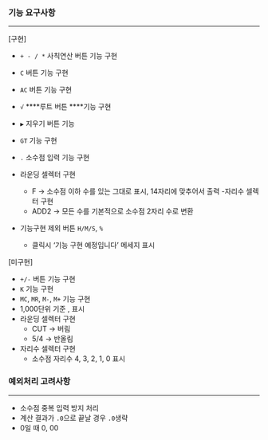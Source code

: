 ### 기능 요구사항

---
[구현]
- `+ - / *` 사칙연산 버튼 기능 구현
- `C` 버튼 기능 구현
- `AC` 버튼 기능 구현
- `√` ****루트 버튼 ****기능 구현
- `▶` 지우기 버튼 기능
- `GT` 기능 구현
- `.` 소수점 입력 기능 구현
- 라운딩 셀렉터 구현
    - F → 소수점 이하 수를 있는 그대로 표시, 14자리에 맞추어서 출력
-자리수 셀렉터 구현
    - ADD2 → 모든 수를 기본적으로 소수점 2자리 수로 변환
    
- 기능구현 제외 버튼 `H/M/S`, `%`
    - 클릭시 ‘기능 구현 예정입니다’ 메세지 표시

[미구현]
- `+/-` 버튼 기능 구현
- `K` 기능 구현
- `MC`, `MR`, `M-`, `M+`  기능 구현
- 1,000단위 기준 , 표시
- 라운딩 셀렉터 구현
    - CUT → 버림
    - 5/4 → 반올림
- 자리수 셀렉터 구현
    - 소수점 자리수 4, 3, 2, 1, 0 표시



### 예외처리 고려사항
---
- 소수점 중복 입력 방지 처리
- 계산 결과가 ```.0```으로 끝날 경우 ```.0```생략
- 0일 때 0, 00 
